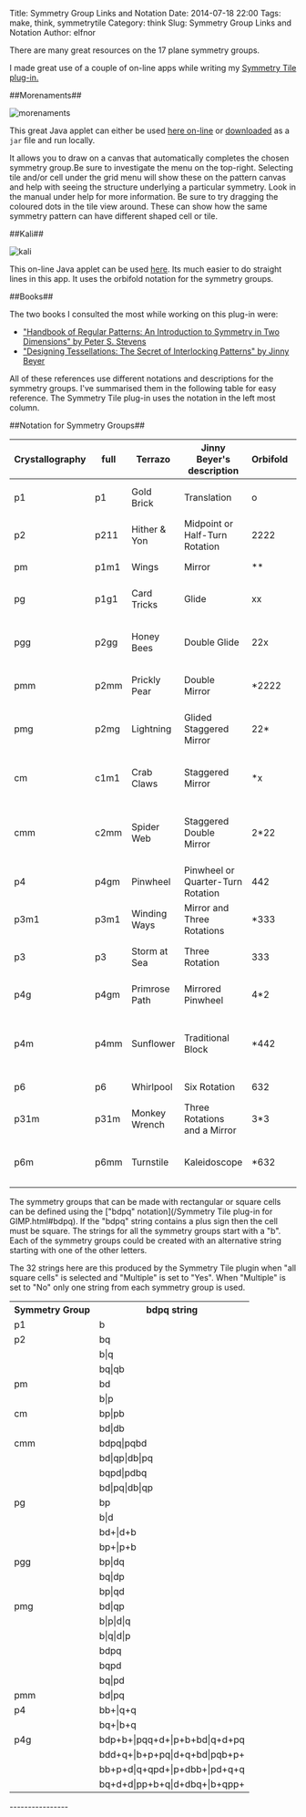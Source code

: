 Title: Symmetry Group Links and Notation
Date: 2014-07-18 22:00
Tags: make, think, symmetrytile
Category: think
Slug: Symmetry Group Links and Notation
Author: elfnor

There are many great resources on the 17 plane symmetry groups.

I made great use of a couple of on-line apps while writing my [Symmetry Tile plug-in.]({filename}/symmetry_tile_docs.md)

##Morenaments##

![morenaments]({filename}/images/morenaments.png)

This great Java applet can either be used [here on-line](http://www.morenaments.de/euc/applet) or [downloaded](http://www.morenaments.de/euc/) as a `jar` file and run locally.

It allows you to draw on a canvas that automatically completes the chosen symmetry group.Be sure to investigate the menu on the top-right. Selecting tile and/or cell under the grid menu will show these on the pattern canvas and help with seeing the structure underlying a particular symmetry. Look in the manual under help for more information. Be sure to try dragging the coloured dots in the tile view around. These can show how the same symmetry pattern can have different shaped cell or tile.

##Kali##

![kali]({filename}/images/kali.png)

This on-line Java applet can be used [here](http://www.scienceu.com/geometry/handson/kali/). Its much easier to do straight lines in this app. It uses the orbifold notation for the symmetry groups.

##Books##

The two books I consulted the most while working on this plug-in were:  

*  ["Handbook of Regular Patterns: An Introduction to Symmetry in Two Dimensions" by Peter S. Stevens](http://www.amazon.com/Handbook-Regular-Patterns-Introduction-Dimensions/dp/0262690888)  
*  ["Designing Tessellations: The Secret of Interlocking Patterns" by Jinny Beyer](http://www.amazon.com/Designing-Tessellations-Secrets-Interlocking-Patterns/dp/0809228661/)

All of these references use different notations and descriptions for the symmetry groups. I've summarised them in the following table for easy reference. The Symmetry Tile plug-in uses the notation in the left most column.

##Notation for Symmetry Groups##

| Crystallography | full | Terrazo       | Jinny Beyer's description         | Orbifold | Peter S. Stevens's description                            |
|-----------------|------|---------------|-----------------------------------|----------|-----------------------------------------------------------|
| p1              | p1   | Gold Brick    | Translation                       | o        | Two Nonparallel Translations                              |
| p2              | p211 | Hither & Yon  | Midpoint or Half-Turn Rotation    | 2222     | Four Half-Turns                                           |
| pm              | p1m1 | Wings         | Mirror                            | **       | Two Parallel Mirrors                                      |
| pg              | p1g1 | Card Tricks   | Glide                             | xx       | Two Parallel Glide Reflections                           |
| pgg             | p2gg | Honey Bees    | Double Glide                      | 22x      | Two Perpendicular Glide Reflections                       |
| pmm             | p2mm | Prickly Pear  | Double Mirror                     | *2222    | Reflections in Four Sides of a Rectangle                  |
| pmg             | p2mg | Lightning     | Glided Staggered Mirror           | 22*      | A Mirror and a Perpendicular Reflection                   |
| cm              | c1m1 | Crab Claws    | Staggered Mirror                  | *x       | A Reflection and a Parallel Glide Reflection              |
| cmm             | c2mm | Spider Web    | Staggered Double Mirror           | 2*22     | Perpendicular Mirrors and Perpendicular Glide Reflections |
| p4              | p4gm | Pinwheel      | Pinwheel or Quarter-Turn Rotation | 442      | Quarter-Turns                                             |
| p3m1            | p3m1 | Winding Ways  | Mirror and Three Rotations        | *333     | Reflections in an Equilateral Triangle                    |
| p3              | p3   | Storm at Sea  | Three Rotation                    | 333      | Three Rotations through 120°                              |
| p4g             | p4gm | Primrose Path | Mirrored Pinwheel                 | 4*2      | Reflections of Quarter-Turns                              |
| p4m             | p4mm | Sunflower     | Traditional Block                 | *442     | Reflections on the Sides of a 45°-45°-90° Triangle        |
| p6              | p6   | Whirlpool     | Six Rotation                      | 632      | Sixfold Rotation                                          |
| p31m            | p31m | Monkey Wrench | Three Rotations and a Mirror     | 3*3      | Refections of 120° Turns                                  |
| p6m             | p6mm | Turnstile     | Kaleidoscope                     | *632     | Refections in the Sides of a 30°-60°-90° Triangle         |


The symmetry groups that can be made with rectangular or square cells can be defined using the ["bdpq" notation](/Symmetry Tile plug-in for GIMP.html#bdpq). If the "bdpq" string contains a plus sign then the cell must be square. The strings for all the symmetry groups start with a "b". Each of the symmetry groups could be created with an alternative string starting with one of the other letters.

The 32 strings here are this produced by the Symmetry Tile plugin when "all square cells" is selected and "Multiple" is set to "Yes". When "Multiple" is set to "No" only one string from each symmetry group is used.

<table>
  <tr>
    <th>Symmetry Group</th>
    <th>bdpq string</th>
  </tr>
  <tr>
    <td>p1</td>
    <td>b</td>
  </tr>
  <tr>
    <td>p2</td>
    <td>bq</td>
  </tr>
  <tr>
    <td></td>
    <td>b|q</td>
  </tr>
  <tr>
    <td></td>
    <td>bq|qb</td>
  </tr>
  <tr>
    <td>pm</td>
    <td>bd</td>
  </tr>
  <tr>
    <td></td>
    <td>b|p</td>
  </tr>
  <tr>
    <td>cm</td>
    <td>bp|pb</td>
  </tr>
  <tr>
    <td></td>
    <td>bd|db</td>
  </tr>
  <tr>
    <td>cmm</td>
    <td>bdpq|pqbd</td>
  </tr>
  <tr>
    <td></td>
    <td>bd|qp|db|pq</td>
  </tr>
  <tr>
    <td></td>
    <td>bqpd|pdbq</td>
  </tr>
  <tr>
    <td></td>
    <td>bd|pq|db|qp</td>
  </tr>
  <tr>
    <td>pg</td>
    <td>bp</td>
  </tr>
  <tr>
    <td></td>
    <td>b|d</td>
  </tr>
  <tr>
    <td></td>
    <td>bd+|d+b</td>
  </tr>
  <tr>
    <td></td>
    <td>bp+|p+b</td>
  </tr>
  <tr>
    <td>pgg</td>
    <td>bp|dq</td>
  </tr>
  <tr>
    <td></td>
    <td>bq|dp</td>
  </tr>
  <tr>
    <td></td>
    <td>bp|qd</td>
  </tr>
  <tr>
    <td>pmg</td>
    <td>bd|qp</td>
  </tr>
  <tr>
    <td></td>
    <td>b|p|d|q</td>
  </tr>
  <tr>
    <td></td>
    <td>b|q|d|p</td>
  </tr>
  <tr>
    <td></td>
    <td>bdpq</td>
  </tr>
  <tr>
    <td></td>
    <td>bqpd</td>
  </tr>
  <tr>
    <td></td>
    <td>bq|pd</td>
  </tr>
  <tr>
    <td>pmm</td>
    <td>bd|pq</td>
  </tr>
  <tr>
    <td>p4</td>
    <td>bb+|q+q</td>
  </tr>
  <tr>
    <td></td>
    <td>bq+|b+q</td>
  </tr>
  <tr>
    <td>p4g</td>
    <td>bdp+b+|pqq+d+|p+b+bd|q+d+pq</td>
  </tr>
  <tr>
    <td></td>
    <td>bdd+q+|b+p+pq|d+q+bd|pqb+p+</td>
  </tr>
  <tr>
    <td></td>
    <td>bb+p+d|q+qpd+|p+dbb+|pd+q+q</td>
  </tr>
  <tr>
    <td></td>
    <td>bq+d+d|pp+b+q|d+dbq+|b+qpp+</td>
  </tr>
</table>
----------------
